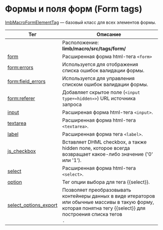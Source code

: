 # Формы и поля форм (Form tags)
[lmbMacroFormElementTag](./tags/form_tags/lmb_macro_form_element_tag.md) — базовый класс для всех элементов формы.

Тег | Описание
----|---------
| |Расположение: **limb/macro/src/tags/form/**
[form](./tags/form_tags/form_tag.md) | Расширенная форма html-тега `<form>`  
[form:errors](./tags/form_tags/form_errors_tag.md) | Используется для отображения списка ошибок валидации формы.	
[form:field_errors](./tags/form_tags/form_errors_tag.md) | Используется для управления списком ошибок валидации формы.	
[form:referer](./tags/form_tags/form_referer.md) | Добавляет скрытое поле (`<input type=«hidden»>`) URL источника запроса	
[input](./tags/form_tags/input_tag.md)	| Расширеная форма html-тега `<input>`.	
[textarea](./tags/form_tags/text_area_tag.md) | Расширенная форма html-тега `<textarea>`.	
[label](./tags/form_tags/label_tag.md)	| Расширенная форма тега `<label>`.	
[js_checkbox](./tags/form_tags/js_checkbox_tag.md) | Вставляет DHML checkbox, а также hidden поле, которое всегда возвращает какое-либо значение ('0' или '1').	
[select](./tags/form_tags/select_tag.md) | Расширенная форма html-тега `<select>`.	
[option](./tags/form_tags/option_tag.md) | Тег опции выбора для тега {{select}}.	
[select_options_export](./tags/form_tags/select_options_export_tag.md)	| Позволяет преобразовывать контейнеры данных в виде итераторов или обычные массивы в такую форму, которая понятна тегу {{select}} для построения списка тегов <option>.
